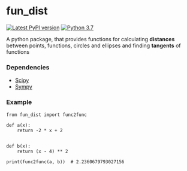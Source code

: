 # fun_dist

[![Latest PyPI version](https://img.shields.io/pypi/v/fun-dist.svg)](https://pypi.org/project/fun-dist/0.0.1/)
[![Python 3.7](https://img.shields.io/badge/python-3.7-blue.svg)](https://www.python.org/downloads/release/python-370/)

A python package, that provides functions for calculating **distances** between points, functions, circles and ellipses and finding **tangents** of functions


### Dependencies
* [Scipy](https://github.com/scipy/scipy)
* [Sympy](https://github.com/sympy/sympy)

### Example
```
from fun_dist import func2func

def a(x):
    return -2 * x + 2


def b(x):
    return (x - 4) ** 2

print(func2func(a, b))  # 2.2360679793027156
```